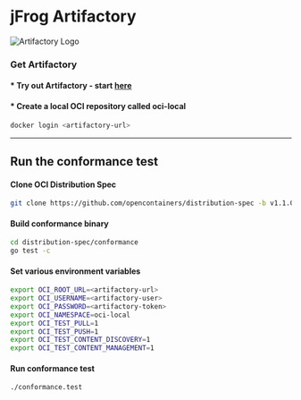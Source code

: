 # jFrog Artifactory
![Artifactory Logo](https://media.jfrog.com/wp-content/uploads/2024/06/25122849/JFrog-Logo.svg)


### Get Artifactory
#### * Try out Artifactory - start [here](https://jfrog.com/start-free/)
#### * Create a local OCI repository called oci-local

```bash
docker login <artifactory-url>
```
---

## Run the conformance test
#### Clone OCI Distribution Spec

```bash
git clone https://github.com/opencontainers/distribution-spec -b v1.1.0
```

#### Build conformance binary
```bash
cd distribution-spec/conformance
go test -c
```

#### Set various environment variables
```bash
export OCI_ROOT_URL=<artifactory-url>
export OCI_USERNAME=<artifactory-user>
export OCI_PASSWORD=<artifactory-token>
export OCI_NAMESPACE=oci-local
export OCI_TEST_PULL=1
export OCI_TEST_PUSH=1
export OCI_TEST_CONTENT_DISCOVERY=1
export OCI_TEST_CONTENT_MANAGEMENT=1
```

#### Run conformance test
```bash
./conformance.test
```
